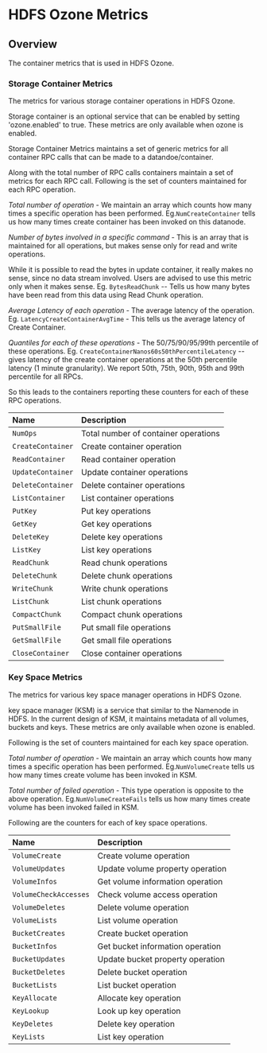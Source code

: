<!---
  Licensed under the Apache License, Version 2.0 (the "License");
  you may not use this file except in compliance with the License.
  You may obtain a copy of the License at

   http://www.apache.org/licenses/LICENSE-2.0

  Unless required by applicable law or agreed to in writing, software
  distributed under the License is distributed on an "AS IS" BASIS,
  WITHOUT WARRANTIES OR CONDITIONS OF ANY KIND, either express or implied.
  See the License for the specific language governing permissions and
  limitations under the License. See accompanying LICENSE file.
-->



HDFS Ozone Metrics
===============

<!-- MACRO{toc|fromDepth=0|toDepth=3} -->

Overview
--------

The container metrics that is used in HDFS Ozone.

### Storage Container Metrics

The metrics for various storage container operations in HDFS Ozone.

Storage container is an optional service that can be enabled by setting
'ozone.enabled' to true.
These metrics are only available when ozone is enabled.

Storage Container Metrics maintains a set of generic metrics for all
container RPC calls that can be made to a datandoe/container.

Along with the total number of RPC calls containers maintain a set of metrics
for each RPC call. Following is the set of counters maintained for each RPC
operation.

*Total number of operation* - We maintain an array which counts how
many times a specific operation has been performed.
Eg.`NumCreateContainer` tells us how many times create container has been
invoked on this datanode.

*Number of bytes involved in a specific command* - This is an array that is
maintained for all operations, but makes sense only for read and write
operations.

While it is possible to read the bytes in update container, it really makes
no sense, since no data stream involved. Users are advised to use this
metric only when it makes sense. Eg. `BytesReadChunk` -- Tells us how
many bytes have been read from this data using Read Chunk operation.

*Average Latency of each operation* - The average latency of the operation.
Eg. `LatencyCreateContainerAvgTime` - This tells us the average latency of
Create Container.

*Quantiles for each of these operations* - The 50/75/90/95/99th percentile
of these operations. Eg. `CreateContainerNanos60s50thPercentileLatency` --
gives latency of the create container operations at the 50th percentile latency
(1 minute granularity). We report 50th, 75th, 90th, 95th and 99th percentile
for all RPCs.

So this leads to the containers reporting these counters for each of these
RPC operations.

| Name | Description |
|:---- |:---- |
| `NumOps` | Total number of container operations |
| `CreateContainer` | Create container operation |
| `ReadContainer` | Read container operation |
| `UpdateContainer` | Update container operations |
| `DeleteContainer` | Delete container operations |
| `ListContainer` | List container operations |
| `PutKey` | Put key operations |
| `GetKey` | Get key operations |
| `DeleteKey` | Delete key operations |
| `ListKey` | List key operations |
| `ReadChunk` | Read chunk operations |
| `DeleteChunk` | Delete chunk operations |
| `WriteChunk` | Write chunk operations|
| `ListChunk` | List chunk operations |
| `CompactChunk` | Compact chunk operations |
| `PutSmallFile` | Put small file operations |
| `GetSmallFile` | Get small file operations |
| `CloseContainer` | Close container operations |

### Key Space Metrics

The metrics for various key space manager operations in HDFS Ozone.

key space manager (KSM) is a service that similar to the Namenode in HDFS.
In the current design of KSM, it maintains metadata of all volumes, buckets and keys.
These metrics are only available when ozone is enabled.

Following is the set of counters maintained for each key space operation.

*Total number of operation* - We maintain an array which counts how
many times a specific operation has been performed.
Eg.`NumVolumeCreate` tells us how many times create volume has been
invoked in KSM.

*Total number of failed operation* - This type operation is opposite to the above
operation.
Eg.`NumVolumeCreateFails` tells us how many times create volume has been invoked
failed in KSM.

Following are the counters for each of key space operations.

| Name | Description |
|:---- |:---- |
| `VolumeCreate` | Create volume operation |
| `VolumeUpdates` | Update volume property operation |
| `VolumeInfos` | Get volume information operation |
| `VolumeCheckAccesses` | Check volume access operation |
| `VolumeDeletes` | Delete volume operation |
| `VolumeLists` | List volume operation |
| `BucketCreates` | Create bucket operation |
| `BucketInfos` | Get bucket information operation |
| `BucketUpdates` | Update bucket property operation |
| `BucketDeletes` | Delete bucket operation |
| `BucketLists` | List bucket operation |
| `KeyAllocate` | Allocate key operation |
| `KeyLookup` | Look up key operation |
| `KeyDeletes` | Delete key operation |
| `KeyLists` | List key operation |